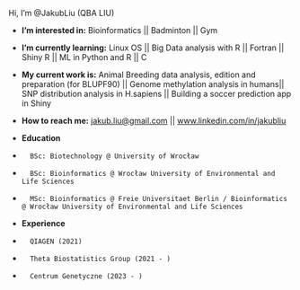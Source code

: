 Hi, I’m @JakubLiu (QBA LIU)
- **I’m interested in:**  Bioinformatics  ||  Badminton  ||  Gym
- **I’m currently learning:**   Linux OS  ||  Big Data analysis with R  ||  Fortran ||  Shiny R ||  ML in Python and R || C
- **My current work is:**   Animal Breeding data analysis, edition and preparation (for BLUPF90)  || Genome methylation analysis in humans||  SNP distribution analysis in H.sapiens  ||  Building a soccer prediction app in Shiny
- **How to reach me:**  jakub.liu@gmail.com  ||  www.linkedin.com/in/jakubliu

- **Education**
-       BSc: Biotechnology @ University of Wrocław
-       BSc: Bioinformatics @ Wrocław University of Environmental and Life Sciences
-       MSc: Bioinformatics @ Freie Universitaet Berlin / Bioinformatics @ Wrocław University of Environmental and Life Sciences
  
- **Experience**
-       QIAGEN (2021)
-       Theta Biostatistics Group (2021 - )
-       Centrum Genetyczne (2023 - )

<!---
JakubLiu/JakubLiu is a ✨ special ✨ repository because its `README.md` (this file) appears on your GitHub profile.
You can click the Preview link to take a look at your changes.
--->

